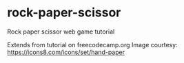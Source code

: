 # rock-paper-scissor
Rock paper scissor web game tutorial

Extends from tutorial on freecodecamp.org
Image courtesy: https://icons8.com/icons/set/hand-paper
